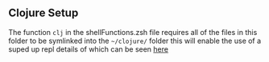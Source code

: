 ## Clojure Setup

The function `clj` in the shellFunctions.zsh file requires all of the files in
this folder to be symlinked into the `~/clojure/` folder this will enable
the use of a suped up repl details of which can be seen [here](https://asciinema.org/a/296507)
